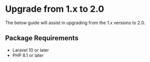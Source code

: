 # Upgrade from 1.x to 2.0

The below guide will assist in upgrading from the 1.x versions to 2.0.

## Package Requirements

- Laravel 10 or later
- PHP 8.1 or later
